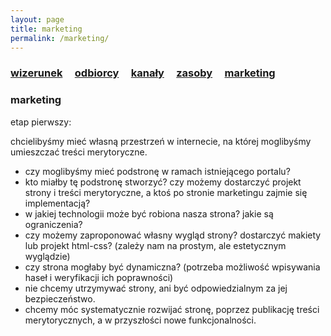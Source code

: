 ```yaml
---
layout: page
title: marketing
permalink: /marketing/
---
```


<h3>
    <a href="{{ site.baseurl }}/wizerunek">wizerunek</a> &nbsp; &nbsp;
    <a href="{{ site.baseurl }}/odbiorcy">odbiorcy</a> &nbsp; &nbsp;
    <a href="{{ site.baseurl }}/kanaly">kanały</a> &nbsp; &nbsp;
    <a href="{{ site.baseurl }}/zasoby">zasoby</a> &nbsp; &nbsp;
    <a href="{{ site.baseurl }}/marketing">marketing</a> &nbsp; &nbsp;
</h3>

### marketing

etap pierwszy:

chcielibyśmy mieć własną przestrzeń w internecie, na której moglibyśmy umieszczać treści merytoryczne.

<ul>
  <li> czy moglibyśmy mieć podstronę w ramach istniejącego portalu? </li>
  <li> kto miałby tę podstronę stworzyć? czy możemy dostarczyć projekt strony i treści merytoryczne, a ktoś po stronie marketingu zajmie się implementacją? </li>
  <li> w jakiej technologii może być robiona nasza strona? jakie są ograniczenia? </li>
  <li> czy możemy zaproponować własny wygląd strony? dostarczyć makiety lub projekt html-css? (zależy nam na prostym, ale estetycznym wyglądzie) </li>
  <li> czy strona mogłaby być dynamiczna? (potrzeba możliwość wpisywania haseł i weryfikacji ich poprawności) </li>
  <li> nie chcemy utrzymywać strony, ani być odpowiedzialnym za jej bezpieczeństwo. </li>
  <li> chcemy móc systematycznie rozwijać stronę, poprzez publikację treści merytorycznych, a w przyszłości nowe funkcjonalności. </li>
</ul>
